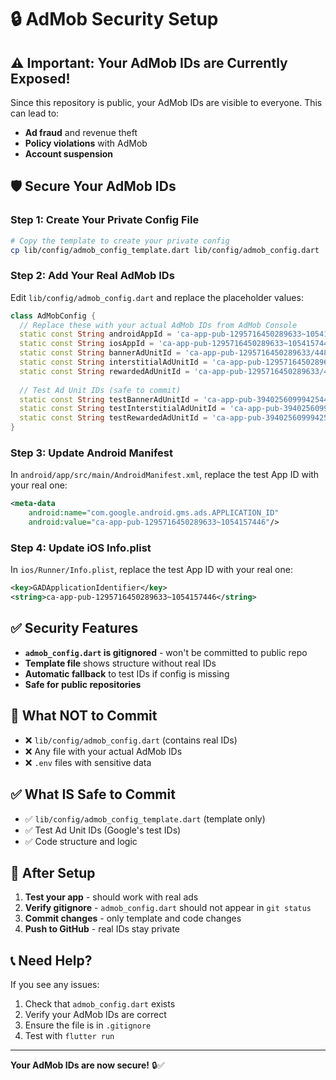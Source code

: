 # 🔒 AdMob Security Setup

## ⚠️ Important: Your AdMob IDs are Currently Exposed!

Since this repository is public, your AdMob IDs are visible to everyone. This can lead to:
- **Ad fraud** and revenue theft
- **Policy violations** with AdMob
- **Account suspension**

## 🛡️ Secure Your AdMob IDs

### Step 1: Create Your Private Config File
```bash
# Copy the template to create your private config
cp lib/config/admob_config_template.dart lib/config/admob_config.dart
```

### Step 2: Add Your Real AdMob IDs
Edit `lib/config/admob_config.dart` and replace the placeholder values:

```dart
class AdMobConfig {
  // Replace these with your actual AdMob IDs from AdMob Console
  static const String androidAppId = 'ca-app-pub-1295716450289633~1054157446';
  static const String iosAppId = 'ca-app-pub-1295716450289633~1054157446';
  static const String bannerAdUnitId = 'ca-app-pub-1295716450289633/4487696490';
  static const String interstitialAdUnitId = 'ca-app-pub-1295716450289633/4487696490';
  static const String rewardedAdUnitId = 'ca-app-pub-1295716450289633/4487696490';
  
  // Test Ad Unit IDs (safe to commit)
  static const String testBannerAdUnitId = 'ca-app-pub-3940256099942544/6300978111';
  static const String testInterstitialAdUnitId = 'ca-app-pub-3940256099942544/1033173712';
  static const String testRewardedAdUnitId = 'ca-app-pub-3940256099942544/5224354917';
}
```

### Step 3: Update Android Manifest
In `android/app/src/main/AndroidManifest.xml`, replace the test App ID with your real one:

```xml
<meta-data
    android:name="com.google.android.gms.ads.APPLICATION_ID"
    android:value="ca-app-pub-1295716450289633~1054157446"/>
```

### Step 4: Update iOS Info.plist
In `ios/Runner/Info.plist`, replace the test App ID with your real one:

```xml
<key>GADApplicationIdentifier</key>
<string>ca-app-pub-1295716450289633~1054157446</string>
```

## ✅ Security Features

- **`admob_config.dart` is gitignored** - won't be committed to public repo
- **Template file** shows structure without real IDs
- **Automatic fallback** to test IDs if config is missing
- **Safe for public repositories**

## 🚨 What NOT to Commit

- ❌ `lib/config/admob_config.dart` (contains real IDs)
- ❌ Any file with your actual AdMob IDs
- ❌ `.env` files with sensitive data

## ✅ What IS Safe to Commit

- ✅ `lib/config/admob_config_template.dart` (template only)
- ✅ Test Ad Unit IDs (Google's test IDs)
- ✅ Code structure and logic

## 🔄 After Setup

1. **Test your app** - should work with real ads
2. **Verify gitignore** - `admob_config.dart` should not appear in `git status`
3. **Commit changes** - only template and code changes
4. **Push to GitHub** - real IDs stay private

## 📞 Need Help?

If you see any issues:
1. Check that `admob_config.dart` exists
2. Verify your AdMob IDs are correct
3. Ensure the file is in `.gitignore`
4. Test with `flutter run`

---

**Your AdMob IDs are now secure!** 🔒✅

